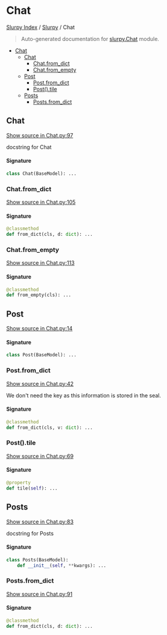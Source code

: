 # Chat

[Slurpy Index](../README.md#slurpy-index) / [Slurpy](./index.md#slurpy) / Chat

> Auto-generated documentation for [slurpy.Chat](../../slurpy/Chat.py) module.

- [Chat](#chat)
  - [Chat](#chat-1)
    - [Chat.from_dict](#chatfrom_dict)
    - [Chat.from_empty](#chatfrom_empty)
  - [Post](#post)
    - [Post.from_dict](#postfrom_dict)
    - [Post().tile](#post()tile)
  - [Posts](#posts)
    - [Posts.from_dict](#postsfrom_dict)

## Chat

[Show source in Chat.py:97](../../slurpy/Chat.py#L97)

docstring for Chat

#### Signature

```python
class Chat(BaseModel): ...
```

### Chat.from_dict

[Show source in Chat.py:105](../../slurpy/Chat.py#L105)

#### Signature

```python
@classmethod
def from_dict(cls, d: dict): ...
```

### Chat.from_empty

[Show source in Chat.py:113](../../slurpy/Chat.py#L113)

#### Signature

```python
@classmethod
def from_empty(cls): ...
```



## Post

[Show source in Chat.py:14](../../slurpy/Chat.py#L14)

#### Signature

```python
class Post(BaseModel): ...
```

### Post.from_dict

[Show source in Chat.py:42](../../slurpy/Chat.py#L42)

We don't need the key as this information is stored in the seal.

#### Signature

```python
@classmethod
def from_dict(cls, v: dict): ...
```

### Post().tile

[Show source in Chat.py:69](../../slurpy/Chat.py#L69)

#### Signature

```python
@property
def tile(self): ...
```



## Posts

[Show source in Chat.py:83](../../slurpy/Chat.py#L83)

docstring for Posts

#### Signature

```python
class Posts(BaseModel):
    def __init__(self, **kwargs): ...
```

### Posts.from_dict

[Show source in Chat.py:91](../../slurpy/Chat.py#L91)

#### Signature

```python
@classmethod
def from_dict(cls, d: dict): ...
```